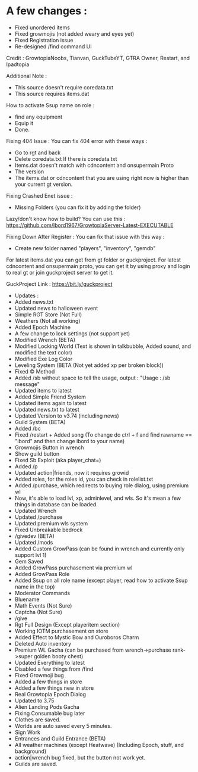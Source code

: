 # A few changes :
- Fixed unordered items
- Fixed growmojis (not added weary and eyes yet)
- Fixed Registration issue
- Re-designed /find command UI

Credit : GrowtopiaNoobs, Tianvan, GuckTubeYT, GTRA Owner, Restart, and Ipadtopia

Additional Note :
- This source doesn't require coredata.txt
- This source requires items.dat

How to activate Ssup name on role :
- find any equipment
- Equip it
- Done.

Fixing 404 Issue :
You can fix 404 error with these ways :
- Go to rgt and back
- Delete coredata.txt If there is coredata.txt
- Items.dat doesn't match with cdncontent and onsupermain Proto
- The version
- The items.dat or cdncontent that you are using right now is higher than your current gt version.

Fixing Crashed Enet issue :
- Missing Folders (you can fix it by adding the folder)

Lazy/don't know how to build? You can use this :
https://github.com/Ibord1967/GrowtopiaServer-Latest-EXECUTABLE

Fixing Down After Register :
You can fix that issue with this way :
- Create new folder named "players", "inventory", "gemdb"

For latest items.dat you can get from gt folder or guckproject.
For latest cdncontent and onsupermain proto, you can get it by using proxy and login to real gt or join guckproject server to get it.

GuckProject Link :
https://bit.ly/guckproject

- Updates :
- Added news.txt
- Updated news to halloween event
- Simple RGT Store (Not Full)
- Weathers (Not all working)
- Added Epoch Machine
- A few change to lock settings (not support yet)
- Modified Wrench (BETA)
- Modified Locking World (Text is shown in talkbubble, Added sound, and modified the text color)
- Modified Exe Log Color
- Leveling System (BETA (Not yet added xp per broken block))
- Fixed © Method
- Added /sb without space to tell the usage, output : "Usage : /sb message"
- Updated items to latest
- Added Simple Friend System
- Updated items again to latest
- Updated news.txt to latest
- Updated Version to v3.74 (including news)
- Guild System (BETA)
- Added /bc
- Fixed /restart + Added song (To change do ctrl + f and find rawname == "ibord" and then change ibord to your name)
- Growmojis Button in wrench
- Show guild button
- Fixed Sb Exploit (aka player_chat=)
- Added /p
- Updated action|friends, now it requires growid
- Added roles, for the roles id, you can check in rolelist.txt
- Added /purchase, which redirects to buying role dialog, using premium wl
- Now, it's able to load lvl, xp, adminlevel, and wls. So it's mean a few things in database can be loaded.
- Updated Wrench
- Updated /purchase
- Updated premium wls system
- Fixed Unbreakable bedrock
- /givedev (BETA)
- Updated /mods
- Added Custom GrowPass (can be found in wrench and currently only support lvl 1)
- Gem Saved
- Added GrowPass purchasement via premium wl
- Added GrowPass Role
- Added Ssup on all role name (except player, read how to activate Ssup name in the top)
- Moderator Commands
- Bluename
- Math Events (Not Sure)
- Captcha (Not Sure)
- /give
- Rgt Full Design (Except playeritem section)
- Working IOTM purchasement on store
- Added Effect to Mystic Bow and Ouroboros Charm
- Deleted Auto inventory
- Premium WL Gacha (can be purchased from wrench->purchase rank->super golden booty chest)
- Updated Everything to latest
- Disabled a few things from /find
- Fixed Growmoji bug
- Added a few things in store
- Added a few things new in store
- Real Growtopia Epoch Dialog
- Updated to 3.75
- Alien Landing Pods Gacha
- Fixing Consumable bug later
- Clothes are saved.
- Worlds are auto saved every 5 minutes.
- Sign Work
- Entrances and Guild Entrance (BETA)
- All weather machines (except Heatwave) (Including Epoch, stuff, and background)
- action|wrench bug fixed, but the button not work yet.
- Guilds are saved.
